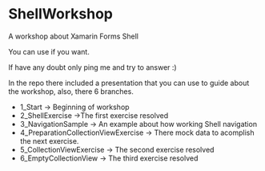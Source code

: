# ShellWorkshop
A workshop about Xamarin Forms Shell

You can use if you want.

If have any doubt only ping me and try to answer :)

In the repo there included a presentation that you can use to guide about the workshop, also, there 6 branches. 

* 1_Start -> Beginning of workshop
* 2_ShellExercise ->The first exercise resolved
* 3_NavigationSample -> An example about how working Shell navigation
* 4_PreparationCollectionViewExercise -> There mock data to acomplish the next exercise.
* 5_CollectionViewExercise -> The second exercise resolved
* 6_EmptyCollectionView -> The third exercise resolved 

